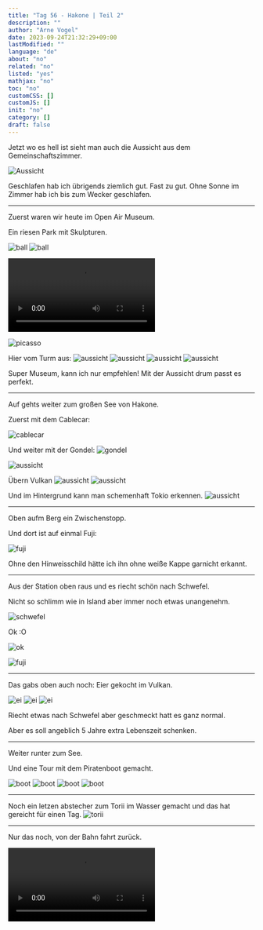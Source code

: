 ```yaml
---
title: "Tag 56 - Hakone | Teil 2"
description: ""
author: "Arne Vogel"
date: 2023-09-24T21:32:29+09:00
lastModified: ""
language: "de"
about: "no"
related: "no"
listed: "yes"
mathjax: "no"
toc: "no"
customCSS: []
customJS: []
init: "no"
category: []
draft: false
---
```


Jetzt wo es hell ist sieht man auch die Aussicht aus dem Gemeinschaftszimmer.

![Aussicht](aussicht.jpg)

Geschlafen hab ich übrigends ziemlich gut.
Fast zu gut.
Ohne Sonne im Zimmer hab ich bis zum Wecker geschlafen.

---

Zuerst waren wir heute im Open Air Museum.

Ein riesen Park mit Skulpturen.

![ball](ball.jpg)
![ball](wasser.jpg)

<video controls src="licht.mp4"></video>

![picasso](picasso.jpg)

Hier vom Turm aus:
![aussicht](aussicht4.jpg)
![aussicht](aussicht5.jpg)
![aussicht](aussicht2.jpg)
![aussicht](aussicht3.jpg)

Super Museum, kann ich nur empfehlen!
Mit der Aussicht drum passt es perfekt.

---

Auf gehts weiter zum großen See von Hakone.

Zuerst mit dem Cablecar:

![cablecar](cablecar.jpg)

Und weiter mit der Gondel: 
![gondel](gondel.jpg)


![aussicht](aussicht10.jpg)

Übern Vulkan
![aussicht](aussicht11.jpg)
![aussicht](aussicht13.jpg)

Und im Hintergrund kann man schemenhaft Tokio erkennen.
![aussicht](aussicht12.jpg)

---

Oben aufm Berg ein Zwischenstopp.

Und dort ist auf einmal Fuji:

![fuji](fuji.jpg)

Ohne den Hinweisschild hätte ich ihn ohne weiße Kappe garnicht erkannt.

---

Aus der Station oben raus und es riecht schön nach Schwefel.

Nicht so schlimm wie in Island aber immer noch etwas unangenehm.

![schwefel](schwefel.jpg)

Ok :O

![ok](ok.jpg)

![fuji](fuji2.jpg)

---

Das gabs oben auch noch: Eier gekocht im Vulkan.

![ei](ei.jpg)
![ei](ei3.jpg)
![ei](ei2.jpg)

Riecht etwas nach Schwefel aber geschmeckt hatt es ganz normal.

Aber es soll angeblich 5 Jahre extra Lebenszeit schenken.

---

Weiter runter zum See.

Und eine Tour mit dem Piratenboot gemacht.

![boot](piratenboot.jpg)
![boot](piratenboot2.jpg)
![boot](piratenboot3.jpg)
![boot](piratenboot4.jpg)

---

Noch ein letzen abstecher zum Torii im Wasser gemacht und das hat gereicht für einen Tag.
![torii](torii.jpg)

---

Nur das noch, von der Bahn fahrt zurück.

<video controls src="bahn.mp4"></video>
